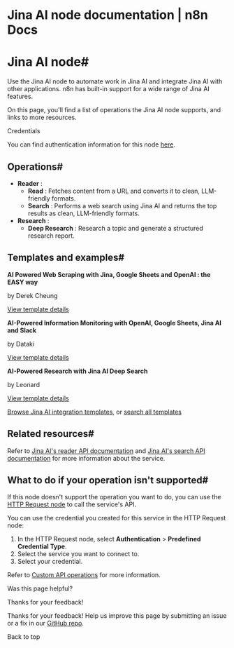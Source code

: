 # Jina AI node documentation | n8n Docs

[ ](https://github.com/n8n-io/n8n-docs/edit/main/docs/integrations/builtin/app-nodes/n8n-nodes-base.jinaai.md "Edit this page")

# Jina AI node#

Use the Jina AI node to automate work in Jina AI and integrate Jina AI with other applications. n8n has built-in support for a wide range of Jina AI features.

On this page, you'll find a list of operations the Jina AI node supports, and links to more resources.

Credentials

You can find authentication information for this node [here](../../credentials/jinaai/).

## Operations#

  * **Reader** :
    * **Read** : Fetches content from a URL and converts it to clean, LLM-friendly formats.
    * **Search** : Performs a web search using Jina AI and returns the top results as clean, LLM-friendly formats.
  * **Research** :
    * **Deep Research** : Research a topic and generate a structured research report.

## Templates and examples#

**AI Powered Web Scraping with Jina, Google Sheets and OpenAI : the EASY way**

by Derek Cheung

[View template details](https://n8n.io/workflows/2552-ai-powered-web-scraping-with-jina-google-sheets-and-openai-the-easy-way/)

**AI-Powered Information Monitoring with OpenAI, Google Sheets, Jina AI and Slack**

by Dataki

[View template details](https://n8n.io/workflows/2799-ai-powered-information-monitoring-with-openai-google-sheets-jina-ai-and-slack/)

**AI-Powered Research with Jina AI Deep Search**

by Leonard

[View template details](https://n8n.io/workflows/3068-ai-powered-research-with-jina-ai-deep-search/)

[Browse Jina AI integration templates](https://n8n.io/integrations/jina-ai/), or [search all templates](https://n8n.io/workflows/)

## Related resources#

Refer to [Jina AI's reader API documentation](https://r.jina.ai/docs) and [Jina AI's search API documentation](https://s.jina.ai/docs) for more information about the service.

## What to do if your operation isn't supported#

If this node doesn't support the operation you want to do, you can use the [HTTP Request node](../../core-nodes/n8n-nodes-base.httprequest/) to call the service's API.

You can use the credential you created for this service in the HTTP Request node: 

  1. In the HTTP Request node, select **Authentication** > **Predefined Credential Type**.
  2. Select the service you want to connect to.
  3. Select your credential.

Refer to [Custom API operations](../../../custom-operations/) for more information.

Was this page helpful? 

Thanks for your feedback! 

Thanks for your feedback! Help us improve this page by submitting an issue or a fix in our [GitHub repo](https://github.com/n8n-io/n8n-docs). 

Back to top
